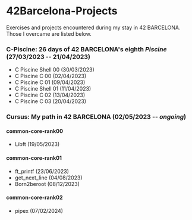 # 42Barcelona-Projects

Exercises and projects encountered during my stay in 42 BARCELONA. Those I overcame are listed below.

### **C-Piscine**: 26 days of 42 BARCELONA's eighth *Piscine* (27/03/2023 -- 21/04/2023)

- C Piscine Shell 00 (30/03/2023)
- C Piscine C 00 (02/04/2023)
- C Piscine C 01 (09/04/2023)
- C Piscine Shell 01 (11/04/2023)
- C Piscine C 02 (13/04/2023)
- C Piscine C 03 (20/04/2023)

### **Cursus**: My path in 42 BARCELONA (02/05/2023 -- *ongoing*)

#### common-core-rank00

- Libft (19/05/2023)

#### common-core-rank01

- ft_printf (23/06/2023)
- get_next_line (04/08/2023)
- Born2beroot (08/12/2023)

#### common-core-rank02

- pipex (07/02/2024)
